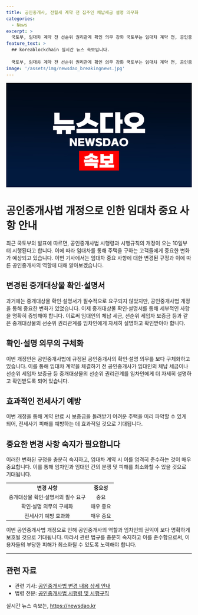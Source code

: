 ```yaml
---
title: 공인중개사, 전월세 계약 전 집주인 체납세금 설명 의무화
categories:
  - News
excerpt: >
  국토부, 임대차 계약 전 선순위 권리관계 확인 의무 강화 국토부는 임대차 계약 전, 공인중개사가 중개대상물의 선순위 권리관계를 임차인에게 자세히 설명하고 확인받아야 한다는 내용의 공인중개사법 시행령과 시행규칙 개정안을 발표했다. 이를 통해 계약 만료 시 보증금을 돌려받기 어려운 주택을 미리 파악할 수 있어 전세사기 피해 예방에 도움이 될 것으로 기대된다.
feature_text: >
  ## koreablockchain 실시간 뉴스 속보입니다.

  국토부, 임대차 계약 전 선순위 권리관계 확인 의무 강화 국토부는 임대차 계약 전, 공인중개사가 중개대상물의 선순위 권리관계를 임차인에게 자세히 설명하고 확인받아야 한다는 내용의 공인중개사법 시행령과 시행규칙 개정안을 발표했다. 이를 통해 계약 만료 시 보증금을 돌려받기 어려운 주택을 미리 파악할 수 있어 전세사기 피해 예방에 도움이 될 것으로 기대된다.
image: '/assets/img/newsdao_breakingnews.jpg'
---
```


<p><img src="/assets/img/newsdao_breakingnews.jpg" alt="koreablockchain 속보" /></p>

<h1>공인중개사법 개정으로 인한 임대차 중요 사항 안내</h1>

<p data-ke-size="size16">최근 국토부의 발표에 따르면, 공인중개사법 시행령과 시행규칙의 개정이 오는 10일부터 시행된다고 합니다. 이에 따라 임대차를 통해 주택을 구하는 고객들에게 중요한 변화가 예상되고 있습니다. 이번 기사에서는 임대차 중요 사항에 대한 변경된 규정과 이에 따른 공인중개사의 역할에 대해 알아보겠습니다.</p>

<h2>변경된 중개대상물 확인·설명서</h2>

<p data-ke-size="size16">과거에는 중개대상물 확인·설명서가 필수적으로 요구되지 않았지만, 공인중개사법 개정을 통해 중요한 변화가 있었습니다. 이제 중개대상물 확인·설명서를 통해 세부적인 사항을 명확히 증빙해야 합니다. 이로써 임대인의 체납 세금, 선순위 세입자 보증금 등과 같은 중개대상물의 선순위 권리관계를 임차인에게 자세히 설명하고 확인받아야 합니다.</p>

<h2>확인·설명 의무의 구체화</h2>

<p data-ke-size="size16">이번 개정안은 공인중개사법에 규정된 공인중개사의 확인·설명 의무를 보다 구체화하고 있습니다. 이를 통해 임대차 계약을 체결하기 전 공인중개사가 임대인의 체납 세금이나 선순위 세입자 보증금 등 중개대상물의 선순위 권리관계를 임차인에게 더 자세히 설명하고 확인받도록 되어 있습니다.</p>

<h2>효과적인 전세사기 예방</h2>

<p data-ke-size="size16">이번 개정을 통해 계약 만료 시 보증금을 돌려받기 어려운 주택을 미리 파악할 수 있게 되어, 전세사기 피해를 예방하는 데 효과적일 것으로 기대됩니다.</p>

<h2>중요한 변경 사항 숙지가 필요합니다</h2>

<p data-ke-size="size16">이러한 변화된 규정을 충분히 숙지하고, 임대차 계약 시 이를 엄격히 준수하는 것이 매우 중요합니다. 이를 통해 임차인과 임대인 간의 분쟁 및 피해를 최소화할 수 있을 것으로 기대됩니다.</p>

<table>
  <tbody>
    <tr>
      <td style="text-align: center; height: 17px;"><b>변경 사항</b></td>
      <td style="text-align: center; height: 17px;"><b>중요성</b></td>
    </tr>
    <tr>
      <td style="text-align: center; height: 17px;">중개대상물 확인·설명서의 필수 요구</td>
      <td style="text-align: center; height: 17px;">중요</td>
    </tr>
    <tr>
      <td style="text-align: center; height: 17px;">확인·설명 의무의 구체화</td>
      <td style="text-align: center; height: 17px;">매우 중요</td>
    </tr>
    <tr>
      <td style="text-align: center; height: 17px;">전세사기 예방 효과화</td>
      <td style="text-align: center; height: 17px;">매우 중요</td>
    </tr>
  </tbody>
</table>

<p data-ke-size="size16">이번 공인중개사법 개정으로 인해 공인중개사의 역할과 임차인의 권익이 보다 명확하게 보호될 것으로 기대됩니다. 따라서 관련 법규를 충분히 숙지하고 이를 준수함으로써, 이용자들의 부당한 피해가 최소화될 수 있도록 노력해야 합니다.</p>

<hr>

<h2>관련 자료</h2>

<ul>
  <li>관련 기사: <a href="https://www.examplelink.com">공인중개사법 변경 내용 상세 안내</a></li>
  <li>법령 전문: <a href="https://www.examplelink.com">공인중개사법 시행령 및 시행규칙</a></li>
</ul>
실시간 뉴스 속보는, <a href="https://newsdao.kr" rel="dofollow">https://newsdao.kr</a>


